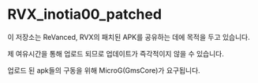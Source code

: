 # RVX_inotia00_patched

이 저장소는 ReVanced, RVX의 패치된 APK를 공유하는 데에 목적을 두고 있습니다.

제 여유시간을 통해 업로드 되므로 업데이트가 즉각적이지 않을 수 있습니다.

업로드 된 apk들의 구동을 위해 MicroG(GmsCore)가 요구됩니다.
